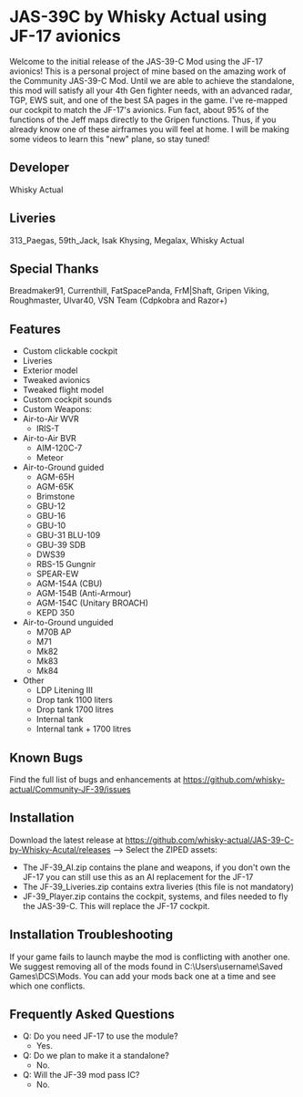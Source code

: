 # JAS-39C by Whisky Actual using JF-17 avionics
Welcome to the initial release of the JAS-39-C Mod using the JF-17 avionics! This is a personal project of mine based on the amazing work of the Community JAS-39-C Mod. Until we are able to achieve the standalone, this mod will satisfy all your 4th Gen fighter needs, with an advanced radar, TGP, EWS suit, and one of the best SA pages in the game. I've re-mapped our cockpit to match the JF-17's avionics. Fun fact, about 95% of the functions of the Jeff maps directly to the Gripen functions. Thus, if you already know one of these airframes you will feel at home. I will be making some videos to learn this "new" plane, so stay tuned!

## Developer
Whisky Actual

## Liveries
313_Paegas, 59th_Jack, Isak Khysing, Megalax, Whisky Actual

## Special Thanks
Breadmaker91, Currenthill, FatSpacePanda, FrM|Shaft, Gripen Viking,  Roughmaster, Ulvar40, VSN Team (Cdpkobra and Razor+)

## Features
- Custom clickable cockpit
- Liveries
- Exterior model
- Tweaked avionics
- Tweaked flight model
- Custom cockpit sounds
- Custom Weapons:
- Air-to-Air WVR
  - IRIS-T
- Air-to-Air BVR 
  - AIM-120C-7
  - Meteor
- Air-to-Ground guided
  - AGM-65H
  - AGM-65K
  - Brimstone
  - GBU-12
  - GBU-16
  - GBU-10
  - GBU-31 BLU-109
  - GBU-39 SDB
  - DWS39
  - RBS-15 Gungnir
  - SPEAR-EW
  - AGM-154A (CBU)
  - AGM-154B (Anti-Armour)
  - AGM-154C (Unitary BROACH)
  - KEPD 350  
- Air-to-Ground unguided
  - M70B AP
  - M71
  - Mk82
  - Mk83
  - Mk84
- Other
  - LDP Litening III
  - Drop tank 1100 liters
  - Drop tank 1700 litres
  - Internal tank
  - Internal tank + 1700 litres
 
## Known Bugs
Find the full list of bugs and enhancements at https://github.com/whisky-actual/Community-JF-39/issues

## Installation
Download the latest release at https://github.com/whisky-actual/JAS-39-C-by-Whisky-Acutal/releases --> Select the ZIPED assets: 
- The JF-39_AI.zip contains the plane and weapons, if you don't own the JF-17 you can still use this as an AI replacement for the JF-17
- The JF-39_Liveries.zip contains extra liveries (this file is not mandatory)
- JF-39_Player.zip contains the cockpit, systems, and files needed to fly the JAS-39-C. This will replace the JF-17 cockpit.

## Installation Troubleshooting
If your game fails to launch maybe the mod is conflicting with another one. We suggest removing all of the mods found in C:\Users\username\Saved Games\DCS\Mods\. You can add your mods back one at a time and see which one conflicts.

## Frequently Asked Questions
- Q: Do you need JF-17 to use the module?
  - Yes.
- Q: Do we plan to make it a standalone?
  - No.
- Q: Will the JF-39 mod pass IC?
  - No.
